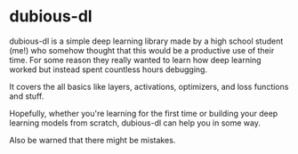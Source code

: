# dubious-dl
dubious-dl is a simple deep learning library made by a high school student (me!) who somehow thought that this would be a productive use of their time. For some reason they really wanted to learn how deep learning worked but instead spent countless hours debugging.

It covers the all basics like layers, activations, optimizers, and loss functions and stuff.

Hopefully, whether you're learning for the first time or building your deep learning models from scratch, dubious-dl can help you in some way.

Also be warned that there might be mistakes.
